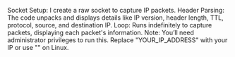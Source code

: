 Socket Setup: I create a raw socket to capture IP packets.
Header Parsing: The code unpacks and displays details like IP version, header length, TTL, protocol, source, and destination IP.
Loop: Runs indefinitely to capture packets, displaying each packet's information.
Note: You’ll need administrator privileges to run this. Replace "YOUR_IP_ADDRESS" with your IP or use "" on Linux.
